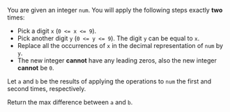 You are given an integer `num`. You will apply the following steps exactly **two** times:

- Pick a digit `x` (`0 <= x <= 9`).
- Pick another digit `y` (`0 <= y <= 9`). The digit `y` can be equal to `x`.
- Replace all the occurrences of `x` in the decimal representation of `num` by `y`.
- The new integer **cannot** have any leading zeros, also the new integer **cannot** be `0`.

Let `a` and `b` be the results of applying the operations to `num` the first and second times, respectively.

Return the max difference between `a` and `b`.